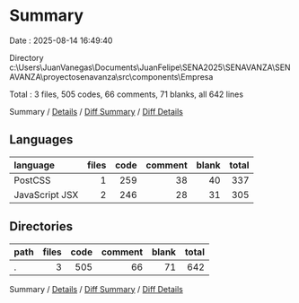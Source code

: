 # Summary

Date : 2025-08-14 16:49:40

Directory c:\\Users\\JuanVanegas\\Documents\\JuanFelipe\\SENA2025\\SENAVANZA\\SENAVANZA\\proyectosenavanza\\src\\components\\Empresa

Total : 3 files,  505 codes, 66 comments, 71 blanks, all 642 lines

Summary / [Details](details.md) / [Diff Summary](diff.md) / [Diff Details](diff-details.md)

## Languages
| language | files | code | comment | blank | total |
| :--- | ---: | ---: | ---: | ---: | ---: |
| PostCSS | 1 | 259 | 38 | 40 | 337 |
| JavaScript JSX | 2 | 246 | 28 | 31 | 305 |

## Directories
| path | files | code | comment | blank | total |
| :--- | ---: | ---: | ---: | ---: | ---: |
| . | 3 | 505 | 66 | 71 | 642 |

Summary / [Details](details.md) / [Diff Summary](diff.md) / [Diff Details](diff-details.md)